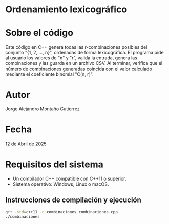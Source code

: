 # Ordenamiento lexicográfico

# Sobre el código
Este código en C++ genera todas las r-combinaciones posibles del conjunto "{1, 2, ..., n}", ordenadas de forma lexicográfica. El programa pide al usuario los valores de "n" y "r", valida la entrada, genera las combinaciones y las guarda en un archivo CSV. Al terminar, verifica que el número de combinaciones generadas coincida con el valor calculado mediante el coeficiente binomial "C(n, r)".

# Autor
Jorge Alejandro Montaño Gutierrez

# Fecha
12 de Abril de 2025

# Requisitos del sistema
- Un compilador C++ compatible con C++11 o superior.
- Sistema operativo: Windows, Linux o macOS.

## Instrucciones de compilación y ejecución
```bash
g++ -std=c++11 -o combinaciones combinaciones.cpp
./combinaciones
